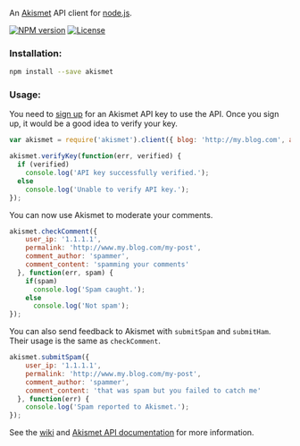 An [Akismet](http://www.akismet.com/) API client for [node.js](http://nodejs.org/). 

[![NPM version](http://img.shields.io/npm/v/akismet.svg?style=flat-square)](https://npmjs.org/package/akismet)
[![License](http://img.shields.io/npm/l/akismet.svg?style=flat-square)](http://opensource.org/licenses/MIT)

### Installation:

``` bash
npm install --save akismet
```

### Usage:

You need to [sign up](https://akismet.com/signup/) for an Akismet API key to use the API. Once you sign up, 
it would be a good idea to verify your key.

``` js
var akismet = require('akismet').client({ blog: 'http://my.blog.com', apiKey: 'myakismetapikey123' });

akismet.verifyKey(function(err, verified) {
  if (verified) 
    console.log('API key successfully verified.');
  else 
    console.log('Unable to verify API key.');
});
```
      
You can now use Akismet to moderate your comments. 

``` js
akismet.checkComment({ 
    user_ip: '1.1.1.1', 
    permalink: 'http://www.my.blog.com/my-post',
    comment_author: 'spammer',
    comment_content: 'spamming your comments'
  }, function(err, spam) {
    if(spam)
      console.log('Spam caught.');
    else
      console.log('Not spam');
});
```

You can also send feedback to Akismet with `submitSpam` and `submitHam`. Their usage is the same as `checkComment`.

``` js
akismet.submitSpam({ 
    user_ip: '1.1.1.1', 
    permalink: 'http://www.my.blog.com/my-post',
    comment_author: 'spammer',
    comment_content: 'that was spam but you failed to catch me'
  }, function(err) {
    console.log('Spam reported to Akismet.');
});
```
See the [wiki](https://github.com/oozcitak/akismet-js/wiki) and [Akismet API documentation](http://www.akismet.com/development/api) for more information.

